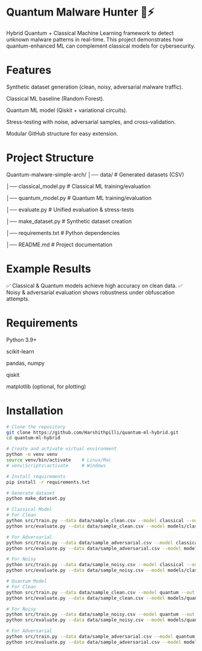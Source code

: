 # Quantum Malware Hunter 🔐⚡

Hybrid Quantum + Classical Machine Learning framework to detect unknown malware patterns in real-time.
This project demonstrates how quantum-enhanced ML can complement classical models for cybersecurity.

# Features

Synthetic dataset generation (clean, noisy, adversarial malware traffic).

Classical ML baseline (Random Forest).

Quantum ML model (Qiskit + variational circuits).

Stress-testing with noise, adversarial samples, and cross-validation.

Modular GitHub structure for easy extension.

# Project Structure

Quantum-malware-simple-arch/
│── data/                  # Generated datasets (CSV)

│── classical_model.py     # Classical ML training/evaluation

│── quantum_model.py       # Quantum ML training/evaluation

│── evaluate.py            # Unified evaluation & stress-tests

│── make_dataset.py   # Synthetic dataset creation

│── requirements.txt       # Python dependencies

│── README.md              # Project documentation

# Example Results

✅ Classical & Quantum models achieve high accuracy on clean data.
✅ Noisy & adversarial evaluation shows robustness under obfuscation attempts.

# Requirements

Python 3.9+

scikit-learn

pandas, numpy

qiskit

matplotlib (optional, for plotting)

# Installation

```bash
# Clone the repository
git clone https://github.com/Harshithpilli/quantum-ml-hybrid.git
cd quantum-ml-hybrid

# Create and activate virtual environment
python -m venv venv
source venv/bin/activate    # Linux/Mac
# venv\Scripts\activate     # Windows

# Install requirements
pip install -r requirements.txt

# Generate dataset
python make_dataset.py

# Classical Model 
# For Clean
python src/train.py --data data/sample_clean.csv --model classical --out models/classical.pkl
python src/evaluate.py --data data/sample_clean.csv --model models/classical_clean.pkl --type classical

# For Adversarial
python src/train.py --data data/sample_adversarial.csv --model classical --out models/classical_adv.pkl
python src/evaluate.py --data data/sample_adversarial.csv --model models/classical_adv.pkl --type classical

# For Noisy
python src/train.py --data data/sample_noisy.csv --model classical --out models/classical_noisy.pkl
python src/evaluate.py --data data/sample_noisy.csv --model models/classical_noisy.pkl --type classical

# Quantum Model
# For Clean
python src/train.py --data data/sample_clean.csv --model quantum --out models/quantum_clean.pt --epochs 50
python src/evaluate.py --data data/sample_clean.csv --model models/quantum_clean.pt --type quantum

# For Noisy
python src/train.py --data data/sample_noisy.csv --model quantum --out models/quantum_noisy.pt --epochs 50
python src/evaluate.py --data data/sample_noisy.csv --model models/quantum_noisy.pt --type quantum

# For Adversarial
python src/train.py --data data/sample_adversarial.csv --model quantum --out models/quantum_adversarial.pt --epochs 50
python src/evaluate.py --data data/sample_adversarial.csv --model models/quantum_adversarial.pt --type quantum 

